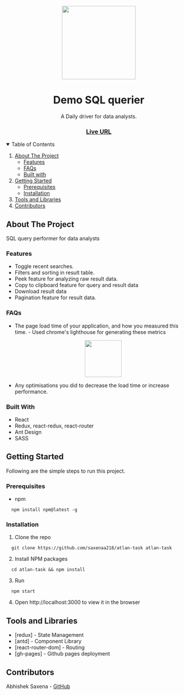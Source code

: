<p align="center">
	<img src="https://atlan.com/assets/img/atlan-blue.6ed81a56.svg" width="200" align="center">
</p>
<h1 align="center">Demo SQL querier</h1>

<p align="center">A Daily driver for data analysts.</p>

<h3 align="center">
	<a href="https://saxenaa218.github.io/atlan-task/">Live URL</a>
</h3>

<!-- TABLE OF CONTENTS -->
<details open="open">
  <summary>Table of Contents</summary>
  <ol>
    <li>
      <a href="#about-the-project">About The Project</a>
      <ul>
        <li><a href="#features">Features</a></li>
        <li><a href="#faqs">FAQs</a></li>
        <li><a href="#built-with">Built with</a></li>
      </ul>
    </li>
    <li>
      <a href="#getting-started">Getting Started</a>
      <ul>
        <li><a href="#prerequisites">Prerequisites</a></li>
        <li><a href="#installation">Installation</a></li>
      </ul>
    </li>
    <li><a href="#tools">Tools and Libraries</a></li>
    <li><a href="#contributors">Contributors</a></li>
  </ol>
</details>

## About The Project

SQL query performer for data analysts

### Features

- Toggle recent searches.
- Filters and sorting in result table.
- Peek feature for analyzing raw result data.
- Copy to clipboard feature for query and result data
- Download result data
- Pagination feature for result data.

### FAQs

- The page load time of your application, and how you measured this time. -
  Used chrome's lighthouse for generating these metrics
    <p align="center">
        <img src="https://drive.google.com/file/d/1u8U4-xq5rFX1_hk-FFd7JRRZa7oATvPO/view?usp=sharing" width="100" align="center">
    </p>

- Any optimisations you did to decrease the load time or increase performance.

### Built With

- React
- Redux, react-redux, react-router
- Ant Design
- SASS

## Getting Started

Following are the simple steps to run this project.

### Prerequisites

- npm

```
  npm install npm@latest -g
```

### Installation

1. Clone the repo

```
  git clone https://github.com/saxenaa218/atlan-task atlan-task
```

2. Install NPM packages

```
  cd atlan-task && npm install
```

3. Run

```
  npm start
```

4. Open http://localhost:3000 to view it in the browser

## Tools and Libraries

- [redux] - State Management
- [antd] - Component Library
- [react-router-dom] - Routing
- [gh-pages] - Github pages deployment

## Contributors

Abhishek Saxena - [GitHub](https://github.com/saxenaa218)
